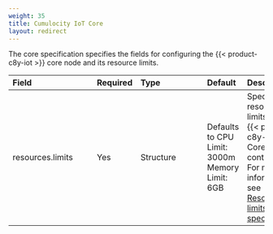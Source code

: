 ```yaml
---
weight: 35
title: Cumulocity IoT Core
layout: redirect
---
```


The core specification specifies the fields for configuring the {{< product-c8y-iot >}} core node and its resource limits.

|<div style="width:150px">Field</div>|Required|<div style="width:115px">Type</div>|Default|Description|
|:---|:---|:---|:---|:---|
|resources.limits|Yes|Structure|Defaults to CPU Limit: 3000m<br>Memory Limit: 6GB|Specify resource limits for the {{< product-c8y-iot >}} Core container. For more information, see [Resource limits specification](/edge-kubernetes/edge-custom-resource-definition/#k8-edge-resources-limits-spec).

